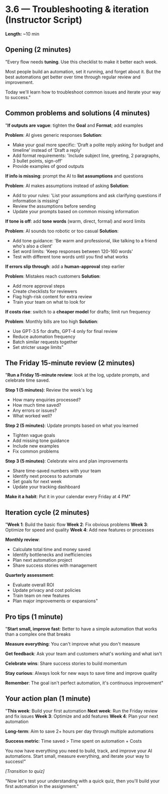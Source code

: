 # 3.6 — Troubleshooting & iteration (Instructor Script)

**Length:** ~10 min

## Opening (2 minutes)

"Every flow needs **tuning**. Use this checklist to make it better each week.

Most people build an automation, set it running, and forget about it. But the best automations get better over time through regular review and improvement.

Today we'll learn how to troubleshoot common issues and iterate your way to success."

## Common problems and solutions (4 minutes)

"**If outputs are vague**: tighten the **Goal** and **Format**; add examples

**Problem**: AI gives generic responses
**Solution**:

- Make your goal more specific: 'Draft a polite reply asking for budget and timeline' instead of 'Draft a reply'
- Add format requirements: 'Include subject line, greeting, 2 paragraphs, 3 bullet points, sign-off'
- Provide examples of good outputs

**If info is missing**: prompt the AI to **list assumptions** and questions

**Problem**: AI makes assumptions instead of asking
**Solution**:

- Add to your rules: 'List your assumptions and ask clarifying questions if information is missing'
- Review the assumptions before sending
- Update your prompts based on common missing information

**If tone is off**: add **tone words** (warm, direct, formal) and word limits

**Problem**: AI sounds too robotic or too casual
**Solution**:

- Add tone guidance: 'Be warm and professional, like talking to a friend who's also a client'
- Set word limits: 'Keep responses between 120-160 words'
- Test with different tone words until you find what works

**If errors slip through**: add a **human-approval** step earlier

**Problem**: Mistakes reach customers
**Solution**:

- Add more approval steps
- Create checklists for reviewers
- Flag high-risk content for extra review
- Train your team on what to look for

**If costs rise**: switch to a **cheaper model** for drafts; limit run frequency

**Problem**: Monthly bills are too high
**Solution**:

- Use GPT-3.5 for drafts, GPT-4 only for final review
- Reduce automation frequency
- Batch similar requests together
- Set stricter usage limits"

## The Friday 15-minute review (2 minutes)

"**Run a Friday 15-minute review**: look at the log, update prompts, and celebrate time saved.

**Step 1 (5 minutes)**: Review the week's log

- How many enquiries processed?
- How much time saved?
- Any errors or issues?
- What worked well?

**Step 2 (5 minutes)**: Update prompts based on what you learned

- Tighten vague goals
- Add missing tone guidance
- Include new examples
- Fix common problems

**Step 3 (5 minutes)**: Celebrate wins and plan improvements

- Share time-saved numbers with your team
- Identify next process to automate
- Set goals for next week
- Update your tracking dashboard

**Make it a habit**: Put it in your calendar every Friday at 4 PM"

## Iteration cycle (2 minutes)

"**Week 1**: Build the basic flow
**Week 2**: Fix obvious problems
**Week 3**: Optimize for speed and quality
**Week 4**: Add new features or processes

**Monthly review**:

- Calculate total time and money saved
- Identify bottlenecks and inefficiencies
- Plan next automation project
- Share success stories with management

**Quarterly assessment**:

- Evaluate overall ROI
- Update privacy and cost policies
- Train team on new features
- Plan major improvements or expansions"

## Pro tips (1 minute)

"**Start small, improve fast**: Better to have a simple automation that works than a complex one that breaks

**Measure everything**: You can't improve what you don't measure

**Get feedback**: Ask your team and customers what's working and what isn't

**Celebrate wins**: Share success stories to build momentum

**Stay curious**: Always look for new ways to save time and improve quality

**Remember**: The goal isn't perfect automation, it's continuous improvement"

## Your action plan (1 minute)

"**This week**: Build your first automation
**Next week**: Run the Friday review and fix issues
**Week 3**: Optimize and add features
**Week 4**: Plan your next automation

**Long-term**: Aim to save 2+ hours per day through multiple automations

**Success metric**: Time saved > Time spent on automation + Costs

You now have everything you need to build, track, and improve your AI automations. Start small, measure everything, and iterate your way to success!"

_[Transition to quiz]_

"Now let's test your understanding with a quick quiz, then you'll build your first automation in the assignment."
